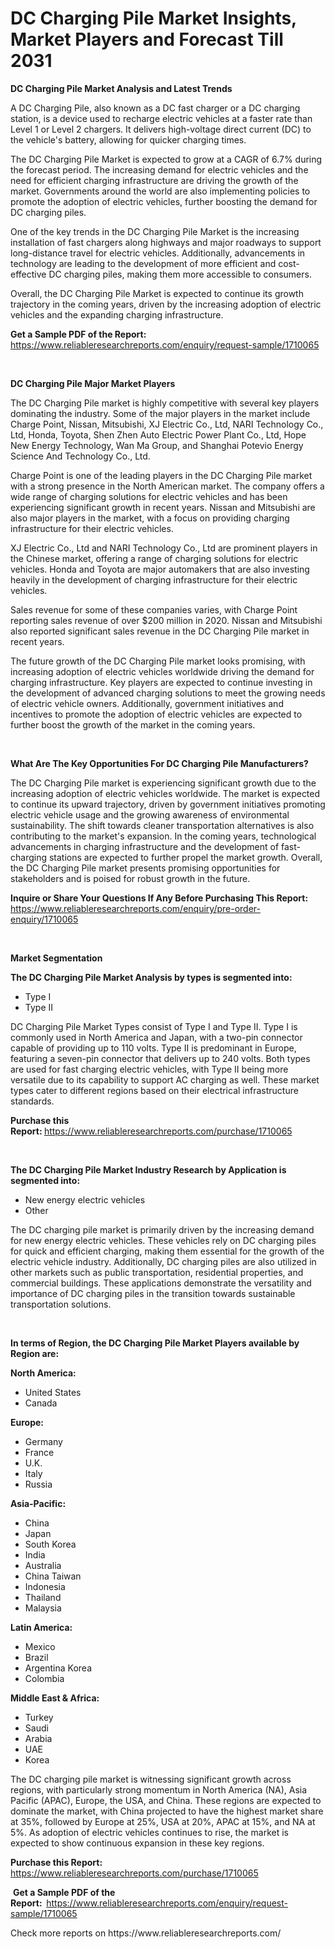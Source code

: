 <p><h1>DC Charging Pile Market Insights, Market Players and Forecast Till 2031</h1></p><p><strong>DC Charging Pile Market Analysis and Latest Trends</strong></p>
<p><p>A DC Charging Pile, also known as a DC fast charger or a DC charging station, is a device used to recharge electric vehicles at a faster rate than Level 1 or Level 2 chargers. It delivers high-voltage direct current (DC) to the vehicle's battery, allowing for quicker charging times.</p><p>The DC Charging Pile Market is expected to grow at a CAGR of 6.7% during the forecast period. The increasing demand for electric vehicles and the need for efficient charging infrastructure are driving the growth of the market. Governments around the world are also implementing policies to promote the adoption of electric vehicles, further boosting the demand for DC charging piles.</p><p>One of the key trends in the DC Charging Pile Market is the increasing installation of fast chargers along highways and major roadways to support long-distance travel for electric vehicles. Additionally, advancements in technology are leading to the development of more efficient and cost-effective DC charging piles, making them more accessible to consumers.</p><p>Overall, the DC Charging Pile Market is expected to continue its growth trajectory in the coming years, driven by the increasing adoption of electric vehicles and the expanding charging infrastructure.</p></p>
<p><strong>Get a Sample PDF of the Report:&nbsp;</strong> <a href="https://www.reliableresearchreports.com/enquiry/request-sample/1710065">https://www.reliableresearchreports.com/enquiry/request-sample/1710065</a></p>
<p>&nbsp;</p>
<p><strong>DC Charging Pile Major Market Players</strong></p>
<p><p>The DC Charging Pile market is highly competitive with several key players dominating the industry. Some of the major players in the market include Charge Point, Nissan, Mitsubishi, XJ Electric Co., Ltd, NARI Technology Co., Ltd, Honda, Toyota, Shen Zhen Auto Electric Power Plant Co., Ltd, Hope New Energy Technology, Wan Ma Group, and Shanghai Potevio Energy Science And Technology Co., Ltd.</p><p>Charge Point is one of the leading players in the DC Charging Pile market with a strong presence in the North American market. The company offers a wide range of charging solutions for electric vehicles and has been experiencing significant growth in recent years. Nissan and Mitsubishi are also major players in the market, with a focus on providing charging infrastructure for their electric vehicles.</p><p>XJ Electric Co., Ltd and NARI Technology Co., Ltd are prominent players in the Chinese market, offering a range of charging solutions for electric vehicles. Honda and Toyota are major automakers that are also investing heavily in the development of charging infrastructure for their electric vehicles.</p><p>Sales revenue for some of these companies varies, with Charge Point reporting sales revenue of over $200 million in 2020. Nissan and Mitsubishi also reported significant sales revenue in the DC Charging Pile market in recent years.</p><p>The future growth of the DC Charging Pile market looks promising, with increasing adoption of electric vehicles worldwide driving the demand for charging infrastructure. Key players are expected to continue investing in the development of advanced charging solutions to meet the growing needs of electric vehicle owners. Additionally, government initiatives and incentives to promote the adoption of electric vehicles are expected to further boost the growth of the market in the coming years.</p></p>
<p>&nbsp;</p>
<p><strong>What Are The Key Opportunities For DC Charging Pile Manufacturers?</strong></p>
<p><p>The DC Charging Pile market is experiencing significant growth due to the increasing adoption of electric vehicles worldwide. The market is expected to continue its upward trajectory, driven by government initiatives promoting electric vehicle usage and the growing awareness of environmental sustainability. The shift towards cleaner transportation alternatives is also contributing to the market's expansion. In the coming years, technological advancements in charging infrastructure and the development of fast-charging stations are expected to further propel the market growth. Overall, the DC Charging Pile market presents promising opportunities for stakeholders and is poised for robust growth in the future.</p></p>
<p><strong>Inquire or Share Your Questions If Any Before Purchasing This Report:</strong> <a href="https://www.reliableresearchreports.com/enquiry/pre-order-enquiry/1710065">https://www.reliableresearchreports.com/enquiry/pre-order-enquiry/1710065</a></p>
<p>&nbsp;</p>
<p><strong>Market Segmentation</strong></p>
<p><strong>The DC Charging Pile Market Analysis by types is segmented into:</strong></p>
<p><ul><li>Type I</li><li>Type II</li></ul></p>
<p><p>DC Charging Pile Market Types consist of Type I and Type II. Type I is commonly used in North America and Japan, with a two-pin connector capable of providing up to 110 volts. Type II is predominant in Europe, featuring a seven-pin connector that delivers up to 240 volts. Both types are used for fast charging electric vehicles, with Type II being more versatile due to its capability to support AC charging as well. These market types cater to different regions based on their electrical infrastructure standards.</p></p>
<p><strong>Purchase this Report:&nbsp;</strong><a href="https://www.reliableresearchreports.com/purchase/1710065">https://www.reliableresearchreports.com/purchase/1710065</a></p>
<p>&nbsp;</p>
<p><strong>The DC Charging Pile Market Industry Research by Application is segmented into:</strong></p>
<p><ul><li>New energy electric vehicles</li><li>Other</li></ul></p>
<p><p>The DC charging pile market is primarily driven by the increasing demand for new energy electric vehicles. These vehicles rely on DC charging piles for quick and efficient charging, making them essential for the growth of the electric vehicle industry. Additionally, DC charging piles are also utilized in other markets such as public transportation, residential properties, and commercial buildings. These applications demonstrate the versatility and importance of DC charging piles in the transition towards sustainable transportation solutions.</p></p>
<p>&nbsp;</p>
<p><strong>In terms of Region, the DC Charging Pile Market Players available by Region are:</strong></p>
<p>
    <p> <strong> North America: </strong>
        <ul>
            <li>United States</li>
            <li>Canada</li>
        </ul>
        </p> 
    <p> <strong> Europe: </strong>
        <ul>
            <li>Germany</li>
            <li>France</li>
            <li>U.K.</li>
            <li>Italy</li>
            <li>Russia</li>
        </ul>
        </p> 
    <p> <strong> Asia-Pacific: </strong>
        <ul>
            <li>China</li>
            <li>Japan</li>
            <li>South Korea</li>
            <li>India</li>
            <li>Australia</li>
            <li>China Taiwan</li>
            <li>Indonesia</li>
            <li>Thailand</li>
            <li>Malaysia</li>
        </ul>
        </p> 
    <p> <strong> Latin America: </strong>
        <ul>
            <li>Mexico</li>
            <li>Brazil</li>
            <li>Argentina Korea</li>
            <li>Colombia</li>
        </ul>
        </p> 
    <p> <strong> Middle East & Africa: </strong>
        <ul>
            <li>Turkey</li>
            <li>Saudi</li>
            <li>Arabia</li>
            <li>UAE</li>
            <li>Korea</li>
        </ul>
    </p>
    </p>
<p><p>The DC charging pile market is witnessing significant growth across regions, with particularly strong momentum in North America (NA), Asia Pacific (APAC), Europe, the USA, and China. These regions are expected to dominate the market, with China projected to have the highest market share at 35%, followed by Europe at 25%, USA at 20%, APAC at 15%, and NA at 5%. As adoption of electric vehicles continues to rise, the market is expected to show continuous expansion in these key regions.</p></p>
<p><strong>Purchase this Report: </strong><a href="https://www.reliableresearchreports.com/purchase/1710065">https://www.reliableresearchreports.com/purchase/1710065</a></p>
<p>&nbsp;<strong>Get a Sample PDF of the Report:&nbsp;&nbsp;</strong><a href="https://www.reliableresearchreports.com/enquiry/request-sample/1710065">https://www.reliableresearchreports.com/enquiry/request-sample/1710065</a></p>
<p><strong></strong></p>
<p>Check more reports on https://www.reliableresearchreports.com/</p>